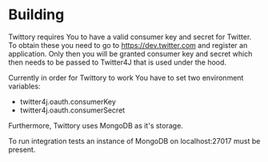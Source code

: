 Building
========

Twittory requires You to have a valid consumer key and secret for Twitter. To obtain these
you need to go to https://dev.twitter.com and register an application. Only then you will be granted
consumer key and secret which then needs to be passed to Twitter4J that is used under the hood.

Currently in order for Twittory to work You have to set two environment variables:

* twitter4j.oauth.consumerKey
* twitter4j.oauth.consumerSecret

Furthermore, Twittory uses MongoDB as it's storage.

To run integration tests an instance of MongoDB on localhost:27017 must be present.
